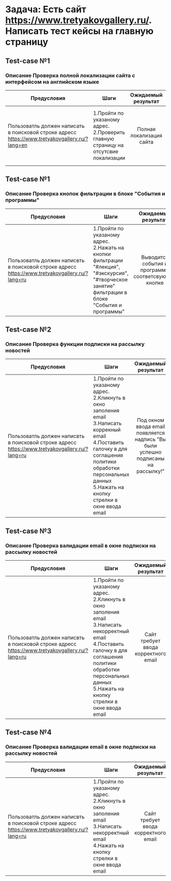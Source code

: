 # Задача: Есть сайт https://www.tretyakovgallery.ru/. Написать тест кейсы на главную страницу
## Test-case №1 
### Описание  Проверка полной локализации сайта с интерфейсом на английском языке

Предусловия | Шаги | Ожидаемый результат | Результат | Описание 
| ------- | ----- |:------------------:| -------- | -----:|
Пользоватль должен написать в поисковой строке адресс https://www.tretyakovgallery.ru/?lang=en | 1.Пройти по указаному адрес. 2.Проверить главную страницу на отсутсвие локализации | Полная локализация сайта | falce | в футере сайта отсуствует перевод на гиперсылках таких как: Условия использования материалов сайта, Политика конфиденциальности, Фонд поддержки


## Test-case №1
### Описание  Проверка кнопок фильтрации в блоке "События и программы"

Предусловия | Шаги | Ожидаемый результат | Результат | Описание 
| ------- | ----- |:------------------:| -------- | -----:|
Пользоватль должен написвть в поисковой строке адресс https://www.tretyakovgallery.ru/?lang=ru | 1.Пройти по указаному адрес. 2.Нажать на кнопки фильтрации "#лекция", "#экскурсия", "#творческое занятие" фильтрации в блоке "События и программы" | Выводится события и программы соответсвующие кнопке | pass | 

## Test-case №2
### Описание  Проверка функции подписки на рассылку новостей

Предусловия | Шаги | Ожидаемый результат | Результат | Данные на вход | Описание 
| ------- | ----- |:------------------:| -------- | ----- | -----:|
Пользоватль должен написвть в поисковой строке адресс https://www.tretyakovgallery.ru/?lang=ru | 1.Пройти по указаному адрес. 2.Кликнуть в окно заполения email 3.Написать коррекный email 4.Поставить галочку в для соглашения политики обработки персональных данных 5.Нажать на кнопку стрелки в окне ввода email  | Под окном ввода email появляется надпись "Вы были успешно подписаны на рассылку!" | pass | kolch.stakan@gmail.com |

## Test-case №3
### Описание  Проверка валидации email в окне подписки на рассылку новостей

Предусловия | Шаги | Ожидаемый результат | Результат | Описание 
| ------- | ----- |:------------------:| -------- | -----:|
Пользоватль должен написвть в поисковой строке адресс https://www.tretyakovgallery.ru/?lang=ru | 1.Пройти по указаному адрес. 2.Кликнуть в окно заполения email 3.Написать некорректный email 4.Поставить галочку в для соглашения политики обработки персональных данных 5.Нажать на кнопку стрелки в окне ввода email  | Сайт требует ввода корректного email | pass | kolch.stakangmail.com |

## Test-case №4
### Описание  Проверка валидации email в окне подписки на рассылку новостей

Предусловия | Шаги | Ожидаемый результат | Результат | Описание 
| ------- | ----- |:------------------:| -------- | -----:|
Пользоватль должен написвть в поисковой строке адресс https://www.tretyakovgallery.ru/?lang=ru | 1.Пройти по указаному адрес. 2.Кликнуть в окно заполения email 3.Написать некорректный email 4.Нажать на кнопку стрелки в окне ввода email  | Сайт требует ввода корректного email | pass | kolch.stakan@gmail.com |
